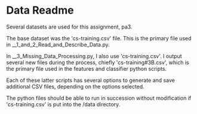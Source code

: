 # Data Readme

Several datasets are used for this assignment, pa3.

The base dataset was the 'cs-training.csv' file. This is the primary file used in __1_and_2_Read_and_Describe_Data.py.

In __3_Missing_Data_Processing.py, I also use 'cs-training.csv'. I output several new files during the process, chiefly 'cs-training#3B.csv', which is the primary file used in the features and classifier python scripts.

Each of these latter scripts has several options to generate and save additional CSV files, depending on the options selected.

The python files should be able to run in succession without modification if 'cs-training.csv' is put into the /data directory. 